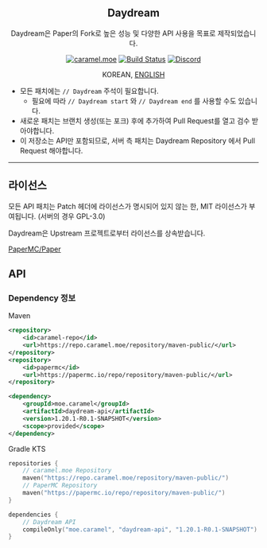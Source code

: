 <div align="center">

## Daydream

<p>Daydream은 Paper의 Fork로 높은 성능 및 다양한 API 사용을 목표로 제작되었습니다.</p>

[![caramel.moe](https://img.shields.io/badge/made%20by.-caramel.moe-red)](https://caramel.moe)
[![Build Status](https://img.shields.io/github/actions/workflow/status/LemonCaramel/Daydream-API/daydream-api-build-1.20.yml)](https://github.com/LemonCaramel/Daydream-API/actions/workflows/daydream-api-build-1.20.yml)
[![Discord](https://img.shields.io/discord/534586842079821824.svg?label=use%20server&logo=discord&logoColor=ffffff&color=7389D8&labelColor=6A7EC2)](https://discord.gg/f9qGtYF)

KOREAN, [ENGLISH](README_EN.md)

</div>

- 모든 패치에는 `// Daydream` 주석이 필요합니다.
    - 필요에 따라 `// Daydream start` 와 `// Daydream end` 를 사용할 수도 있습니다.
- 새로운 패치는 브랜치 생성(또는 포크) 후에 추가하여 Pull Request를 열고 검수 받아야합니다.
- 이 저장소는 API만 포함되므로, 서버 측 패치는 Daydream Repository 에서 Pull Request 해야합니다.

---

## 라이선스

모든 API 패치는 Patch 헤더에 라이선스가 명시되어 있지 않는 한, MIT 라이선스가 부여됩니다. (서버의 경우 GPL-3.0)

Daydream은 Upstream 프로젝트로부터 라이선스를 상속받습니다.

[PaperMC/Paper](https://github.com/PaperMC/Paper)

## API

### Dependency 정보
Maven
```xml
<repository>
    <id>caramel-repo</id>
    <url>https://repo.caramel.moe/repository/maven-public/</url>
</repository>
<repository>
    <id>papermc</id>
    <url>https://papermc.io/repo/repository/maven-public/</url>
</repository>

<dependency>
    <groupId>moe.caramel</groupId>
    <artifactId>daydream-api</artifactId>
    <version>1.20.1-R0.1-SNAPSHOT</version>
    <scope>provided</scope>
</dependency>
```

Gradle KTS
```kotlin
repositories {
    // caramel.moe Repository
    maven("https://repo.caramel.moe/repository/maven-public/")
    // PaperMC Repository
    maven("https://papermc.io/repo/repository/maven-public/")
}

dependencies {
    // Daydream API
    compileOnly("moe.caramel", "daydream-api", "1.20.1-R0.1-SNAPSHOT")
}
```
